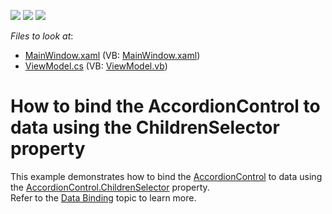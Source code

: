 <!-- default badges list -->
![](https://img.shields.io/endpoint?url=https://codecentral.devexpress.com/api/v1/VersionRange/128640215/21.1.5%2B)
[![](https://img.shields.io/badge/Open_in_DevExpress_Support_Center-FF7200?style=flat-square&logo=DevExpress&logoColor=white)](https://supportcenter.devexpress.com/ticket/details/T596779)
[![](https://img.shields.io/badge/📖_How_to_use_DevExpress_Examples-e9f6fc?style=flat-square)](https://docs.devexpress.com/GeneralInformation/403183)
<!-- default badges end -->
<!-- default file list -->
*Files to look at*:

* [MainWindow.xaml](./CS/ChildrenSelector/MainWindow.xaml) (VB: [MainWindow.xaml](./VB/ChildrenSelector/MainWindow.xaml))
* [ViewModel.cs](./CS/ChildrenSelector/ViewModel.cs) (VB: [ViewModel.vb](./VB/ChildrenSelector/ViewModel.vb))
<!-- default file list end -->
# How to bind the AccordionControl to data using the ChildrenSelector property


This example demonstrates how to bind the <a href="https://documentation.devexpress.com/WPF/DevExpress.Xpf.Accordion.AccordionControl.class">AccordionControl</a> to data using the <a href="https://documentation.devexpress.com/WPF/DevExpress.Xpf.Accordion.AccordionControl.ChildrenSelector.property">AccordionControl.ChildrenSelector</a> property.<br>Refer to the <a href="https://documentation.devexpress.com/WPF/118635/Controls-and-Libraries/Navigation-Controls/Accordion-Control/Data-Binding">Data Binding</a> topic to learn more.

<br/>


